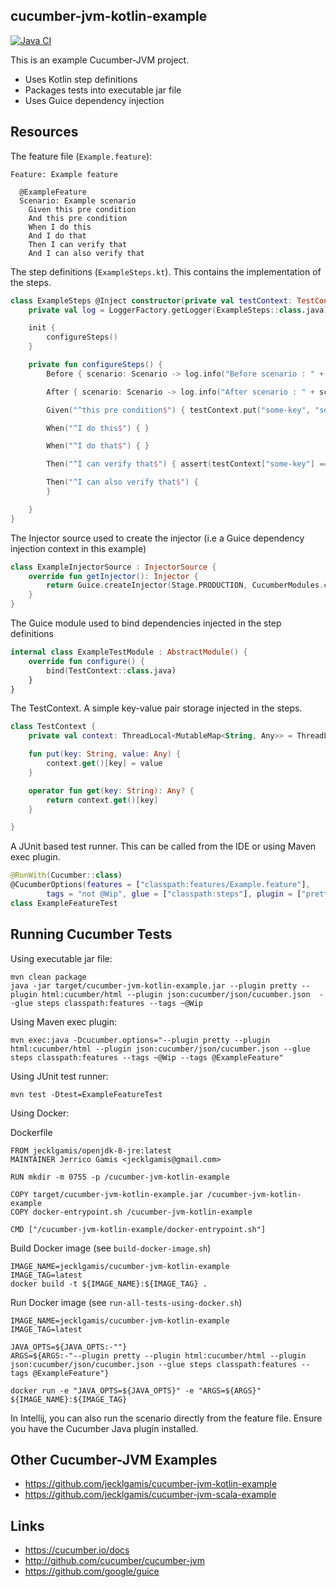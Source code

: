 ## cucumber-jvm-kotlin-example

[![Java CI](https://github.com/jecklgamis/cucumber-jvm-kotlin-example/actions/workflows/java-ci.yaml/badge.svg?branch=master)](https://github.com/jecklgamis/cucumber-jvm-kotlin-example/actions/workflows/java-ci.yaml)

This is an example Cucumber-JVM project.

* Uses Kotlin step definitions
* Packages tests into executable jar file
* Uses Guice dependency injection

## Resources

The feature file (`Example.feature`):
 
```gherkin
Feature: Example feature

  @ExampleFeature
  Scenario: Example scenario
    Given this pre condition
    And this pre condition
    When I do this
    And I do that
    Then I can verify that
    And I can also verify that
```

The step definitions (`ExampleSteps.kt`). This contains the implementation of the steps.
```kotlin
class ExampleSteps @Inject constructor(private val testContext: TestContext) : En {
    private val log = LoggerFactory.getLogger(ExampleSteps::class.java)

    init {
        configureSteps()
    }

    private fun configureSteps() {
        Before { scenario: Scenario -> log.info("Before scenario : " + scenario.name) }

        After { scenario: Scenario -> log.info("After scenario : " + scenario.name) }

        Given("^this pre condition$") { testContext.put("some-key", "some-value") }

        When("^I do this$") { }

        When("^I do that$") { }

        Then("^I can verify that$") { assert(testContext["some-key"] == "some-value") }

        Then("^I can also verify that$") {
        }

    }
}
```

The Injector source used to create the injector (i.e a Guice dependency injection context in this example)
```kotlin
class ExampleInjectorSource : InjectorSource {
    override fun getInjector(): Injector {
        return Guice.createInjector(Stage.PRODUCTION, CucumberModules.createScenarioModule(), ExampleTestModule())
    }
}
```

The Guice module used to bind dependencies injected in the step definitions
```kotlin
internal class ExampleTestModule : AbstractModule() {
    override fun configure() {
        bind(TestContext::class.java)
    }
}
```

The TestContext. A simple key-value pair storage injected in the steps. 
```kotlin
class TestContext {
    private val context: ThreadLocal<MutableMap<String, Any>> = ThreadLocal.withInitial { mutableMapOf<String, Any>() }

    fun put(key: String, value: Any) {
        context.get()[key] = value
    }

    operator fun get(key: String): Any? {
        return context.get()[key]
    }

}
```

A JUnit based test runner. This can be called from the IDE or using Maven exec plugin.
```kotlin
@RunWith(Cucumber::class)
@CucumberOptions(features = ["classpath:features/Example.feature"],
        tags = "not @Wip", glue = ["classpath:steps"], plugin = ["pretty", "html:target/cucumber/html"])
class ExampleFeatureTest
```

## Running Cucumber Tests

Using executable jar file:
```shell script
mvn clean package
java -jar target/cucumber-jvm-kotlin-example.jar --plugin pretty --plugin html:cucumber/html --plugin json:cucumber/json/cucumber.json  --glue steps classpath:features --tags ~@Wip
```

Using Maven exec plugin:
```shell script
mvn exec:java -Dcucumber.options="--plugin pretty --plugin html:cucumber/html --plugin json:cucumber/json/cucumber.json --glue steps classpath:features --tags ~@Wip --tags @ExampleFeature"
```

Using JUnit test runner:
```shell script
mvn test -Dtest=ExampleFeatureTest
```

Using Docker:

Dockerfile
```docker
FROM jecklgamis/openjdk-8-jre:latest
MAINTAINER Jerrico Gamis <jecklgamis@gmail.com>

RUN mkdir -m 0755 -p /cucumber-jvm-kotlin-example

COPY target/cucumber-jvm-kotlin-example.jar /cucumber-jvm-kotlin-example
COPY docker-entrypoint.sh /cucumber-jvm-kotlin-example

CMD ["/cucumber-jvm-kotlin-example/docker-entrypoint.sh"]
```


Build Docker image (see `build-docker-image.sh`)
```shell script
IMAGE_NAME=jecklgamis/cucumber-jvm-kotlin-example
IMAGE_TAG=latest
docker build -t ${IMAGE_NAME}:${IMAGE_TAG} .
```

Run Docker image (see `run-all-tests-using-docker.sh`)
```shell script
IMAGE_NAME=jecklgamis/cucumber-jvm-kotlin-example
IMAGE_TAG=latest

JAVA_OPTS=${JAVA_OPTS:-""}
ARGS=${ARGS:-"--plugin pretty --plugin html:cucumber/html --plugin json:cucumber/json/cucumber.json --glue steps classpath:features --tags @ExampleFeature"}

docker run -e "JAVA_OPTS=${JAVA_OPTS}" -e "ARGS=${ARGS}" ${IMAGE_NAME}:${IMAGE_TAG}
```

In Intellij, you can also run the scenario directly from the feature file. Ensure you have the Cucumber Java 
plugin installed.

## Other Cucumber-JVM Examples 
* https://github.com/jecklgamis/cucumber-jvm-kotlin-example
* https://github.com/jecklgamis/cucumber-jvm-scala-example

## Links
* https://cucumber.io/docs
* http://github.com/cucumber/cucumber-jvm
* https://github.com/google/guice

